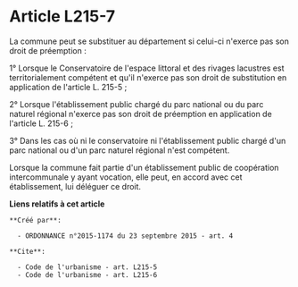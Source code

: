# Article L215-7

La commune peut se substituer au département si celui-ci n'exerce pas son droit de préemption : 

1° Lorsque le Conservatoire de l'espace littoral et des rivages lacustres est territorialement compétent et qu'il n'exerce
pas son droit de substitution en application de l'article L. 215-5 ; 

2° Lorsque l'établissement public chargé du parc national ou du parc naturel régional n'exerce pas son droit de préemption en
application de l'article L. 215-6 ; 

3° Dans les cas où ni le conservatoire ni l'établissement public chargé d'un parc national ou d'un parc naturel régional
n'est compétent. 

Lorsque la commune fait partie d'un établissement public de coopération intercommunale y ayant vocation, elle peut, en accord
avec cet établissement, lui déléguer ce droit.

**Liens relatifs à cet article**

	**Créé par**:

	  - ORDONNANCE n°2015-1174 du 23 septembre 2015 - art. 4

	**Cite**:

	  - Code de l'urbanisme - art. L215-5
	  - Code de l'urbanisme - art. L215-6
